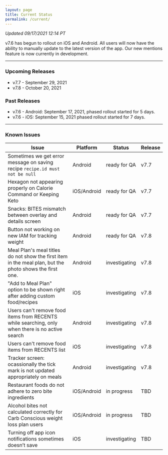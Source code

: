 ```yaml
---
layout: page
title: Current Status
permalink: /current/
---
```


_Updated 09/17/2021 12:14 PT_

v7.6 has begun to rollout on iOS and Android. All users will now have the ability to manually update to the latest version of the app. Our new mentions feature is now currently in development. 

***

### Upcoming Releases
- v7.7   - September 29, 2021
- v7.8   - October 20, 2021

### Past Releases
- v7.6 - Android: September 17, 2021, phased rollout started for 5 days.
- v7.6 - iOS: September 15, 2021 phased rollout started for 7 days.

***

### Known Issues

|Issue                          |Platform   | Status    | Release           |
| ---                           | ---       | ---       | ---               |
|Sometimes we get error message on saving recipe `recipe.id must not be null` |Android|ready for QA| v7.7|
|Hexagon not appearing properly on Calorie Command or Keeping Keto |iOS/Android|ready for QA| v7.7|
|Snacks: BITES mismatch between overlay and details screen |Android|ready for QA| v7.7|
|Button not working on new IAM for tracking weight |Android|ready for QA| v7.8|
|Meal Plan's meal titles do not show the first item in the meal plan, but the photo shows the first one. |Android|investigating| v7.8|
|"Add to Meal Plan" option to be shown right after adding custom food/recipes |iOS|investigating| v7.8|
|Users can't remove food items from RECENTS while searching, only when there is no active search |Android|investigating| v7.8|
|Users can't remove food items from RECENTS list |iOS|investigating| v7.8|
|Tracker screen: ocassionally the tick mark is not updated appropriately on meals|Android|investigating| v7.8|
|Restaurant foods do not adhere to zero bite ingredients |iOS/Android|in progress| TBD|
|Alcohol bites not calculated correctly for Carb Conscious weight loss plan users |iOS/Android|in progress| TBD|
|Turning off app icon notifications sometimes doesn’t save|iOS|investigating| TBD               |
